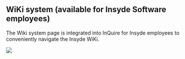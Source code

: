 ## WiKi system (available for Insyde Software employees)

The Wiki system page is integrated into InQuire for Insyde employees to conveniently navigate the Insyde WiKi.

![](/assets/wiki.png)
